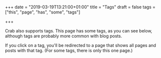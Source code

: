 +++
date = "2019-03-19T13:21:00+01:00"
title = "Tags"
draft = false
tags = ["this", "page", "has", "some", "tags"]

+++

Crab also supports tags. This page has some tags, as you can see
below, although tags are probably more common with blog posts.

If you click on a tag, you'll be redirected to a page that shows all
pages and posts with that tag. (For some tags, there is only this one
page.)
